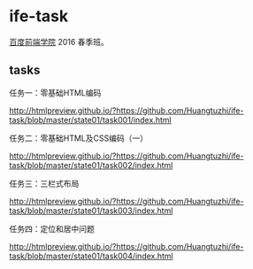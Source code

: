 # ife-task

[百度前端学院](http://ife.baidu.com/) 2016 春季班。

## tasks

任务一：零基础HTML编码

http://htmlpreview.github.io/?https://github.com/Huangtuzhi/ife-task/blob/master/state01/task001/index.html

任务二：零基础HTML及CSS编码（一）

http://htmlpreview.github.io/?https://github.com/Huangtuzhi/ife-task/blob/master/state01/task002/index.html

任务三：三栏式布局

http://htmlpreview.github.io/?https://github.com/Huangtuzhi/ife-task/blob/master/state01/task003/index.html

任务四：定位和居中问题

http://htmlpreview.github.io/?https://github.com/Huangtuzhi/ife-task/blob/master/state01/task004/index.html
